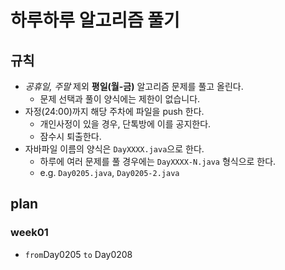 # 하루하루 알고리즘 풀기

## 규칙

- *공휴일, 주말* 제외 **평일(월-금)** 알고리즘 문제를 풀고 올린다.
  - 문제 선택과 풀이 양식에는 제한이 없습니다.
- 자정(24:00)까지 해당 주차에 파일을 push 한다.
  - 개인사정이 있을 경우, 단톡방에 이를 공지한다.
  - 잠수시 퇴출한다.
- 자바파일 이름의 양식은 `DayXXXX.java`으로 한다.
  - 하루에 여러 문제를 풀 경우에는 `DayXXXX-N.java` 형식으로 한다.
  - e.g. `Day0205.java`, `Day0205-2.java`

## plan

### week01

- `from`Day0205 `to` Day0208
